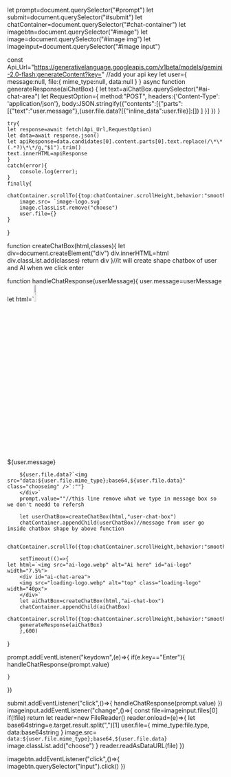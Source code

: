 let prompt=document.querySelector("#prompt")
let submit=document.querySelector("#submit")
let chatContainer=document.querySelector("#chat-container")
let imagebtn=document.querySelector("#image")
let image=document.querySelector("#image img")
let imageinput=document.querySelector("#image input")


const Api_Url="https://generativelanguage.googleapis.com/v1beta/models/gemini-2.0-flash:generateContent?key=" //add your api key
let user={
    message:null,
    file:{
        mime_type:null,
        data:null
    }
}
async function generateResponse(aiChatBox) {
    let text=aiChatBox.querySelector("#ai-chat-area")
    let RequestOption={
        method:"POST",
        headers:{'Content-Type': 'application/json'},
        body:JSON.stringify({"contents":[{"parts":[{"text":"user.message"},(user.file.data?[{"inline_data":user.file}]:[])
    ]
    }]
    })
    }

    try{
    let response=await fetch(Api_Url,RequestOption)
    let data=await response.json()
    let apiResponse=data.candidates[0].content.parts[0].text.replace(/\*\*(.*?)\*\*/g,"$1").trim()
    text.innerHTML=apiResponse
    }
    catch(error){
        console.log(error);
    }
    finally{
        chatContainer.scrollTo({top:chatContainer.scrollHeight,behavior:"smooth"})
        image.src= `image-logo.svg`
        image.classList.remove("choose")
        user.file={}
    }
}

function createChatBox(html,classes){
    let div=document.createElement("div")
    div.innerHTML=html
    div.classList.add(classes)
    return div
}//it will create shape chatbox of user and AI when we click enter

function handleChatResponse(userMessage){
    user.message=userMessage
    let html=`<img src="user-logo.webp" alt="You are here" id="user-logo" width="10%">
        <div id="user-chat-area">
        ${user.message}
       
        ${user.file.data?`<img src="data:${user.file.mime_type};base64,${user.file.data}" class="chooseimg" />`:""}
        </div>`
        prompt.value=""//this line remove what we type in message box so we don't needd to refersh

        let userChatBox=createChatBox(html,"user-chat-box")
        chatContainer.appendChild(userChatBox)//message from user go inside chatbox shape by above function

        chatContainer.scrollTo({top:chatContainer.scrollHeight,behavior:"smooth"})

        setTimeout(()=>{
    let html=`<img src="ai-logo.webp" alt="Ai here" id="ai-logo" width="7.5%">
        <div id="ai-chat-area">
        <img src="loading-logo.webp" alt="top" class="loading-logo" width="40px">
        </div>`
        let aiChatBox=createChatBox(html,"ai-chat-box")
        chatContainer.appendChild(aiChatBox)
        chatContainer.scrollTo({top:chatContainer.scrollHeight,behavior:"smooth"})
        generateResponse(aiChatBox)
        },600)
}

prompt.addEventListener("keydown",(e)=>{
    if(e.key=="Enter"){
    handleChatResponse(prompt.value)

    }
})

submit.addEventListener("click",()=>{
    handleChatResponse(prompt.value)
})
imageinput.addEventListener("change",()=>{
    const file=imageinput.files[0]
    if(!file) return
    let reader=new FileReader()
    reader.onload=(e)=>{
        let base64string=e.target.result.split(",")[1]
        user.file={
            mime_type:file.type,
            data:base64string
        }
        image.src= `data:${user.file.mime_type};base64,${user.file.data}`
        image.classList.add("choose")
    }
    reader.readAsDataURL(file)
})

imagebtn.addEventListener("click",()=>{
    imagebtn.querySelector("input").click()
})
